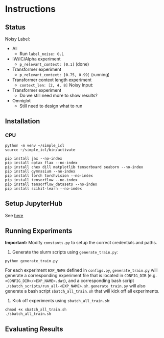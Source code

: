 # Instructions

## Status
Noisy Label:
- All
  - Run `label_noise: 0.1`
- IW/IC/Alpha experiment
  - `p_relevant_context: [0.1]` (done)
- Transformer experiment
  - `p_relevant_context: [0.75, 0.99]` (running)
- Transformer context length experiment
  - `context_len: [2, 4, 8]`
Noisy Input:
- Transformer experiment
  - Do we still need more to show results?
- Omniglot
  - Still need to design what to run

## Installation
### CPU
```
python -m venv ~/simple_icl
source ~/simple_icl/bin/activate

pip install jax --no-index
pip install optax flax --no-index
pip install chex dill matplotlib tensorboard seaborn --no-index
pip install gymnasium --no-index
pip install torch torchvision --no-index
pip install tensorflow --no-index
pip install tensorflow_datasets --no-index
pip install scikit-learn --no-index
```

## Setup JupyterHub
See [here](https://docs.alliancecan.ca/wiki/Advanced_Jupyter_configuration#Python_kernel)

## Running Experiments
**Important:** Modify `constants.py` to setup the correct credentials and paths.

1. Generate the slurm scripts using `generate_train.py`:
```
python generate_train.py
```
For each experiment `EXP_NAME` defined in `configs.py`, `generate_train.py` will generate a corresponding experiment file that is located in `CONFIG_DIR` (e.g. `<CONFIG_DIR>/<EXP_NAME>.dat`), and a corresponding bash script `./sbatch_scripts/run_all-<EXP_NAME>.sh`.
`generate_train.py` will also generate a bash script `sbatch_all_train.sh` that will kick off all experiments.

1. Kick off experiments using `sbatch_all_train.sh`:
```
chmod +x sbatch_all_train.sh
./sbatch_all_train.sh
```

## Evaluating Results
